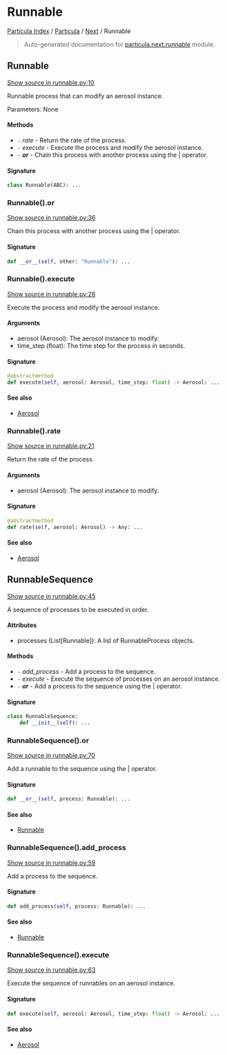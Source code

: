 # Runnable

[Particula Index](../../README.md#particula-index) / [Particula](../index.md#particula) / [Next](./index.md#next) / Runnable

> Auto-generated documentation for [particula.next.runnable](../../../../particula/next/runnable.py) module.

## Runnable

[Show source in runnable.py:10](../../../../particula/next/runnable.py#L10)

Runnable process that can modify an aerosol instance.

Parameters: None

#### Methods

- `-` *rate* - Return the rate of the process.
- `-` *execute* - Execute the process and modify the aerosol instance.
- `-` *__or__* - Chain this process with another process using the | operator.

#### Signature

```python
class Runnable(ABC): ...
```

### Runnable().__or__

[Show source in runnable.py:36](../../../../particula/next/runnable.py#L36)

Chain this process with another process using the | operator.

#### Signature

```python
def __or__(self, other: "Runnable"): ...
```

### Runnable().execute

[Show source in runnable.py:28](../../../../particula/next/runnable.py#L28)

Execute the process and modify the aerosol instance.

#### Arguments

- aerosol (Aerosol): The aerosol instance to modify.
- time_step (float): The time step for the process in seconds.

#### Signature

```python
@abstractmethod
def execute(self, aerosol: Aerosol, time_step: float) -> Aerosol: ...
```

#### See also

- [Aerosol](./aerosol.md#aerosol)

### Runnable().rate

[Show source in runnable.py:21](../../../../particula/next/runnable.py#L21)

Return the rate of the process.

#### Arguments

- aerosol (Aerosol): The aerosol instance to modify.

#### Signature

```python
@abstractmethod
def rate(self, aerosol: Aerosol) -> Any: ...
```

#### See also

- [Aerosol](./aerosol.md#aerosol)



## RunnableSequence

[Show source in runnable.py:45](../../../../particula/next/runnable.py#L45)

A sequence of processes to be executed in order.

#### Attributes

- processes (List[Runnable]): A list of RunnableProcess objects.

#### Methods

- `-` *add_process* - Add a process to the sequence.
- `-` *execute* - Execute the sequence of processes on an aerosol instance.
- `-` *__or__* - Add a process to the sequence using the | operator.

#### Signature

```python
class RunnableSequence:
    def __init__(self): ...
```

### RunnableSequence().__or__

[Show source in runnable.py:70](../../../../particula/next/runnable.py#L70)

Add a runnable to the sequence using the | operator.

#### Signature

```python
def __or__(self, process: Runnable): ...
```

#### See also

- [Runnable](#runnable)

### RunnableSequence().add_process

[Show source in runnable.py:59](../../../../particula/next/runnable.py#L59)

Add a process to the sequence.

#### Signature

```python
def add_process(self, process: Runnable): ...
```

#### See also

- [Runnable](#runnable)

### RunnableSequence().execute

[Show source in runnable.py:63](../../../../particula/next/runnable.py#L63)

Execute the sequence of runnables on an aerosol instance.

#### Signature

```python
def execute(self, aerosol: Aerosol, time_step: float) -> Aerosol: ...
```

#### See also

- [Aerosol](./aerosol.md#aerosol)
